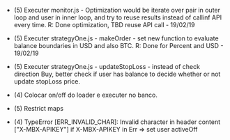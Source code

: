 * (5) Executer monitor.js - Optimization would be iterate over pair in outer loop and user in inner loop, and try to reuse results instead of callinf API every time.
  R: Done optimization, TBD reuse API call - 19/02/19

* (5) Executer strategyOne.js - makeOrder - set new function to evaluate balance boundaries in USD and also BTC.
  R: Done for Percent and USD - 19/02/19

* (5) Executer strategyOne.js - updateStopLoss - instead of check direction Buy, better check if user has balance to decide whether or not update stopLoss price.

* (4) Colocar on/off do loader e executer no banco.

* (5) Restrict maps

* (4) TypeError [ERR_INVALID_CHAR]: Invalid character in header content ["X-MBX-APIKEY"]
  if X-MBX-APIKEY in Err => set user activeOff
